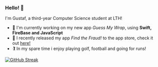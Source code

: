 ### Hello! 👋

I'm Gustaf, a third-year Computer Science student at LTH!

- 🌱 I'm currently working on my new app *Guess My Wrap*, using **Swift, FireBase and JavaScript**
- 📱 I recently released my app *Find the Fraud!* to the app store, check it out [here!](https://apps.apple.com/se/app/find-the-fraud/id6723889471)
- 🏌️ In my spare time i enjoy playing golf, football and going for runs!

[![GitHub Streak](https://streak-stats.demolab.com/gustafjensen=DenverCoder1)](https://git.io/streak-stats)
